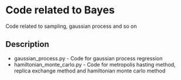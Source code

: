 # Code related to Bayes
Code related to sampling, gaussian process and so on

## Description
- gaussian_process.py - Code for gaussian process regression
- hamiltonian_monte_carlo.py - Code for metropolis hasting method, replica exchange method and hamiltonian monte carlo method
